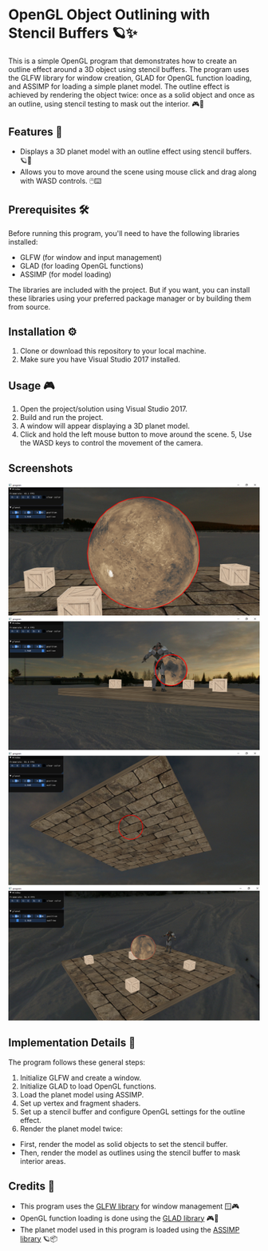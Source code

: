 # OpenGL Object Outlining with Stencil Buffers 🪐✨

This is a simple OpenGL program that demonstrates how to create an outline effect around a 3D object using stencil buffers. The program uses the GLFW library for window creation, GLAD for OpenGL function loading, and ASSIMP for loading a simple planet model. The outline effect is achieved by rendering the object twice: once as a solid object and once as an outline, using stencil testing to mask out the interior. 🎮🌌

## Features 🚀

- Displays a 3D planet model with an outline effect using stencil buffers. 🪐🎨
- Allows you to move around the scene using mouse click and drag along with WASD controls. 🖱️⌨️

## Prerequisites 🛠️

Before running this program, you'll need to have the following libraries installed:

- GLFW (for window and input management)
- GLAD (for loading OpenGL functions)
- ASSIMP (for model loading)

The libraries are included with the project. But if you want, you can install these libraries using your preferred package manager or by building them from source.

## Installation ⚙️

1. Clone or download this repository to your local machine.
2. Make sure you have Visual Studio 2017 installed.

## Usage 🎮
1. Open the project/solution using Visual Studio 2017.
2. Build and run the project.
3. A window will appear displaying a 3D planet model.
4. Click and hold the left mouse button to move around the scene.
5, Use the WASD keys to control the movement of the camera.

## Screenshots
![OpenGL Planet Outline](screenshots/ss1.png)
![OpenGL Planet Outline](screenshots/ss2.png)
![OpenGL Planet Outline](screenshots/ss3.png)
![OpenGL Planet Outline](screenshots/ss4.png)


## Implementation Details 📝
The program follows these general steps:

1. Initialize GLFW and create a window.
2. Initialize GLAD to load OpenGL functions.
3. Load the planet model using ASSIMP.
4. Set up vertex and fragment shaders.
5. Set up a stencil buffer and configure OpenGL settings for the outline effect.
6. Render the planet model twice:
- First, render the model as solid objects to set the stencil buffer.</li>
- Then, render the model as outlines using the stencil buffer to mask interior areas.</li>


## Credits 🙌
- This program uses the [GLFW library](https://github.com/glfw/glfw) for window management 🪟🎮
- OpenGL function loading is done using the [GLAD library](https://github.com/Dav1dde/glad) 🎮🧰
- The planet model used in this program is loaded using the [ASSIMP library](https://github.com/assimp/assimp) 🪐📦



